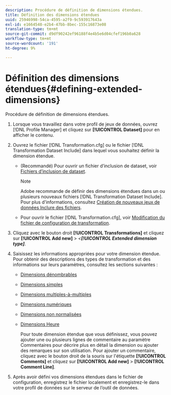 ```yaml
---
description: Procédure de définition de dimensions étendues.
title: Définition des dimensions étendues
uuid: 25946998-54ca-4595-a2f9-9c593917643a
exl-id: e1664548-e2b4-47bb-8bec-155c16873e08
translation-type: tm+mt
source-git-commit: d9df90242ef96188f4e4b5e6d04cfef196b0a628
workflow-type: tm+mt
source-wordcount: '191'
ht-degree: 9%

---
```


# Définition des dimensions étendues{#defining-extended-dimensions}

Procédure de définition de dimensions étendues.

1. Lorsque vous travaillez dans votre profil de jeux de données, ouvrez [!DNL Profile Manager] et cliquez sur **[!UICONTROL Dataset]** pour en afficher le contenu.
1. Ouvrez le fichier [!DNL Transformation.cfg] ou le fichier [!DNL Transformation Dataset Include] dans lequel vous souhaitez définir la dimension étendue.

   * (Recommandé) Pour ouvrir un fichier d’inclusion de dataset, voir [Fichiers d’inclusion de dataset](../../../home/c-dataset-const-proc/c-dataset-inc-files/c-abt-dataset-inc-files.md).

      >[!NOTE]
      >
      >Adobe recommande de définir des dimensions étendues dans un ou plusieurs nouveaux fichiers [!DNL Transformation Dataset Include]. Pour plus d&#39;informations, consultez [Création de nouveaux jeux de données Inclure des fichiers](../../../home/c-dataset-const-proc/c-dataset-inc-files/c-work-dataset-inc-files/t-create-new-dataset-inc-files.md#task-b29f30605c374a6ca747ac843337b06e).

   * Pour ouvrir le fichier [!DNL Transformation.cfg], voir [Modification du fichier de configuration de transformation](../../../home/c-dataset-const-proc/c-trans-config-file/t-edit-trans-config-file.md#task-cfef4142c1bf4437a669d1fdc75cabbc).

1. Cliquez avec le bouton droit **[!UICONTROL Transformations]** et cliquez sur **[!UICONTROL Add new]** > *&lt;**[!UICONTROL Extended dimension type]***.
1. Saisissez les informations appropriées pour votre dimension étendue. Pour obtenir des descriptions des types de transformation et des informations sur leurs paramètres, consultez les sections suivantes :

   * [Dimensions dénombrables](../../../home/c-dataset-const-proc/c-ex-dim/c-types-ex-dim/c-count-dim.md#concept-f28b633419494e7bbc510012dbfcc6f8)
   * [Dimensions simples](../../../home/c-dataset-const-proc/c-ex-dim/c-types-ex-dim/c-simple-dim.md#concept-c1d804dac4094489afe61560d2908181)
   * [Dimensions multiples-à-multiples](../../../home/c-dataset-const-proc/c-ex-dim/c-types-ex-dim/c-many-dim.md#concept-5ed3cca8b2194d4f96134f6238040998)
   * [Dimensions numériques](../../../home/c-dataset-const-proc/c-ex-dim/c-types-ex-dim/c-num-dim.md#concept-8513b9afaff447c8b334410b565b91ed)
   * [Dimensions non normalisées](../../../home/c-dataset-const-proc/c-ex-dim/c-types-ex-dim/c-denormal-dim.md#concept-54a2600b8ee748b7acff405daccf3489)
   * [Dimensions Heure](../../../home/c-dataset-const-proc/c-ex-dim/c-types-ex-dim/c-time-dim.md#concept-1e4eeb8d33964bb2a8d5768d6439df67)

      Pour toute dimension étendue que vous définissez, vous pouvez ajouter une ou plusieurs lignes de commentaire au paramètre Commentaires pour décrire plus en détail la dimension ou ajouter des remarques sur son utilisation. Pour ajouter un commentaire, cliquez avec le bouton droit de la souris sur l&#39;étiquette **[!UICONTROL Comments]** et cliquez sur **[!UICONTROL Add new]** > **[!UICONTROL Comment Line]**.

1. Après avoir défini vos dimensions étendues dans le fichier de configuration, enregistrez le fichier localement et enregistrez-le dans votre profil de données sur le serveur de l’outil de données.
